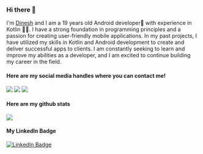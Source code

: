 ### Hi there 👋
I'm [Dinesh](https://www.instagram.com/idineshgovind) and I am a 19 years old Android developer📱 with experience in Kotlin 👨‍💻. I have a strong foundation in programming principles and a passion for creating user-friendly mobile applications. In my past projects, I have utilized my skills in Kotlin and Android development to create and deliver successful apps to clients. I am constantly seeking to learn and improve my abilities as a developer, and I am excited to continue building my career in the field.

#### Here are my social media handles where you can contact me!

<a href="https://www.linkedin.com/in/dinesh-g-41b62b241/"><img src="https://img.shields.io/badge/LinkedIn-0077B5?style=for-the-badge&logo=linkedin&logoColor=white"></a>
<a href="https://www.instagram.com/idineshgovind"><img src="https://img.shields.io/badge/Instagram-E4405F?style=for-the-badge&logo=instagram&logoColor=white"></a>
<a href="https://www.twitter.com/i_dinesh_govind"><img src="https://img.shields.io/badge/Twitter-1DA1F2?style=for-the-badge&logo=twitter&logoColor=white"></a>


#### Here are my github stats
 <a href="https://github.com/idineshgovind"><img align="center" src="https://github-readme-stats.vercel.app/api/top-langs/?username=idineshgovind&layout=compact&theme=buefy&hide_border=true" /></a> 
#### My LinkedIn Badge
<a href="https://www.linkedin.com/in/idineshgovind?trk=profile-badge"><img src="https://platform.linkedin.com/badges/js/profile.js" alt="LinkedIn Badge" /></a>
